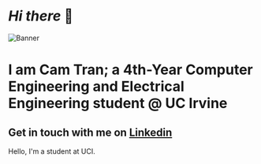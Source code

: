 # *Hi there* 👋

![Banner](https://user-images.githubusercontent.com/55002078/148845187-914d6c72-39cc-492f-a1d3-bc0047dfcf45.JPG)

# I am Cam Tran; a 4th-Year Computer Engineering and Electrical Engineering student @ UC Irvine

## Get in touch with me on [Linkedin](https://www.linkedin.com/in/camtran925/)  

Hello, I'm a student at UCI. 
<!--
**camtran123510/camtran123510** is a ✨ _special_ ✨ repository because its `README.md` (this file) appears on your GitHub profile.

Here are some ideas to get you started:

- 🔭 I’m currently working on ...
- 🌱 I’m currently learning ...
- 👯 I’m looking to collaborate on ...
- 🤔 I’m looking for help with ...
- 💬 Ask me about ...
- 📫 How to reach me: ...
- 😄 Pronouns: ...
- ⚡ Fun fact: ...
-->
